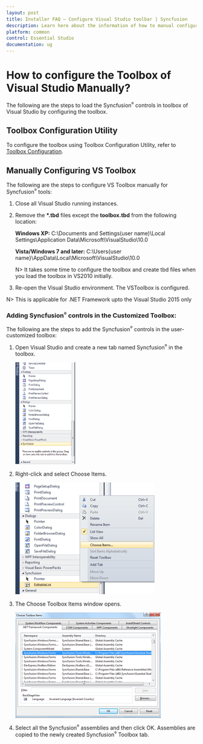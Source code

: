 ```yaml
---
layout: post
title: Installer FAQ – Configure Visual Studio toolbar | Syncfusion
description: Learn here about the information of how to manual configuration of Syncfusion<sup style="font-size:70%">&reg;</sup>  controls in Visual Studio and more details.
platform: common
control: Essential Studio
documentation: ug
---
```


# How to configure the Toolbox of Visual Studio Manually?

The following are the steps to load the Syncfusion<sup style="font-size:70%">&reg;</sup>  controls in toolbox of Visual Studio by configuring the toolbox.

## Toolbox Configuration Utility

To configure the toolbox using Toolbox Configuration Utility, refer to [Toolbox Configuration](/common/essential-studio/utilities#toolbox-configuration).

## Manually Configuring VS Toolbox

The following are the steps to configure VS Toolbox manually for Syncfusion<sup style="font-size:70%">&reg;</sup>  tools:

1. Close all Visual Studio running instances.
2. Remove the <b>*.tbd</b> files except the <b>toolbox.tbd</b> from the following location:

   **Windows XP:**
   C:\Documents and Settings\(user name)\Local Settings\Application Data\Microsoft\VisualStudio\10.0

   **Vista/Windows 7 and later:**
   C:\Users\{user name}\AppData\Local\Microsoft\VisualStudio\10.0

   N> It takes some time to configure the toolbox and create tbd files when you load the toolbox in VS2010 initially.

3. Re-open the Visual Studio environment. The VSToolbox is configured.

N> This is applicable for .NET Framework upto the Visual Studio 2015 only

### Adding Syncfusion<sup style="font-size:70%">&reg;</sup>  controls in the Customized Toolbox:

The following are the steps to add the Syncfusion<sup style="font-size:70%">&reg;</sup>  controls in the user-customized toolbox:

1. Open Visual Studio and create a new tab named Syncfusion<sup style="font-size:70%">&reg;</sup>  in the toolbox.

   ![Create tab](Manually-Configuring-VS-Toolbox_images/Manually-Configuring-VS-Toolbox_img2.png)

2. Right-click and select Choose Items.

   ![Choose assemblies](Manually-Configuring-VS-Toolbox_images/Manually-Configuring-VS-Toolbox_img3.png)

3. The Choose Toolbox Items window opens.

   ![Choose Toolbox Items window](Manually-Configuring-VS-Toolbox_images/Manually-Configuring-VS-Toolbox_img4.png)

4. Select all the Syncfusion<sup style="font-size:70%">&reg;</sup>  assemblies and then click OK. Assemblies are copied to the newly created Syncfusion<sup style="font-size:70%">&reg;</sup>  Toolbox tab. 
